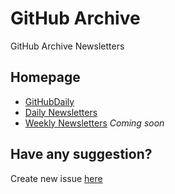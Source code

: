 # GitHub Archive
GitHub Archive Newsletters

## Homepage
- [GitHubDaily](http://githubdaily.co)
- [Daily Newsletters](http://eepurl.com/bb4EFL)
- [Weekly Newsletters](#) *Coming soon*

## Have any suggestion?
Create new issue [here](https://github.com/hnq90/GitHubArchive/issues)
